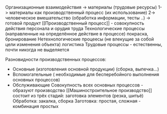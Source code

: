 Организационные взаимодействия -> материалы (трудовые ресурсы) 1-> материалы как производственный процесс (их использование) 2-> человеческое вмешательство (обработка информации, тесты ..)  -> готовой продукт 
[[Производственный процесс]] - совокупность действия персонала и орудия труда
‌Технологические процессы (направленные на определённое действие в процессе) покраска, бронирование
‌Нетехнологические процеесы (не влекущие за собой цели изменения объекта) логистика
‌Трудовые процессы - естественны, почти никогда не выделяется

Разновидности производственных процессов:
- ‌Основные (изготовления основной продукции) (сборка, выпечка...)
- Вспомогательные ( необходимые для бесперебойного выполнения основных процессов)
- ‌Обслуживающие
Совокупность всех основных процессов - образуют производство
[[Машиностроительное производство]] состоит из трёх стадий:
‌заготовка элементов (резка, шитьё)
‌Обработка: закалка‌, сборка
Заготовка:‌ простая, ‌сложная - комбинация простых